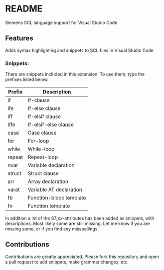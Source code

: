 # README

Siemens SCL language support for Visual Studio Code

## Features

Adds syntax highlighting and snippets to SCL files in Visual Studio Code

### Snippets:
There are snippets included in this extension. To use them, type the prefixes listed below.

| Prefix    | Description           |
| ------    | ------------          |
|if         |If-clause              |
|ife        |If-else clause         |
|iff        |If-elsif clause        |
|iffe       |If-elsif-else clause   |
|case       |Case clause            |
|for        |For-loop               |
|while      |While-loop             |
|repeat     |Repeat-loop            |
|nvar       |Variable declaration   |
|struct     |Struct clause          |
|arr        |Array declaration      |
|varat      |Variable AT declaration|
|fb         |Function-block template|
|fn         |Function template      |

In addition a lot of the S7_xx-attributes has been added as snippets, with descriptions. Most likely some are still missing. Let me know if you are missing some, or if you find any misspellings.


## Contributions

Contributions are greatly appreciated. Please fork this repository and open a pull request to add snippets, make grammar changes, etc.

